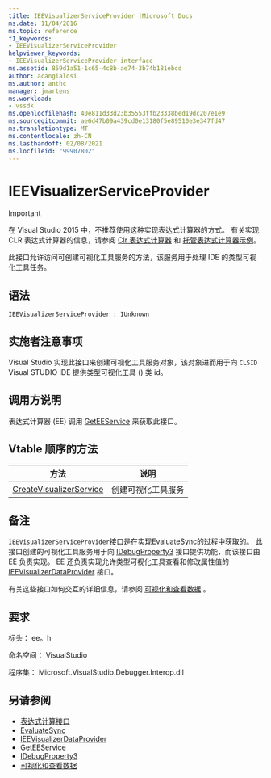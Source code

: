 ```yaml
---
title: IEEVisualizerServiceProvider |Microsoft Docs
ms.date: 11/04/2016
ms.topic: reference
f1_keywords:
- IEEVisualizerServiceProvider
helpviewer_keywords:
- IEEVisualizerServiceProvider interface
ms.assetid: 859d1a51-1c65-4c8b-ae74-3b74b181ebcd
author: acangialosi
ms.author: anthc
manager: jmartens
ms.workload:
- vssdk
ms.openlocfilehash: 40e811d33d23b35553ffb23338bed19dc207e1e9
ms.sourcegitcommit: ae6d47b09a439cd0e13180f5e89510e3e347fd47
ms.translationtype: MT
ms.contentlocale: zh-CN
ms.lasthandoff: 02/08/2021
ms.locfileid: "99907802"
---
```

# <a name="ieevisualizerserviceprovider"></a>IEEVisualizerServiceProvider
> [!IMPORTANT]
> 在 Visual Studio 2015 中，不推荐使用这种实现表达式计算器的方式。 有关实现 CLR 表达式计算器的信息，请参阅 [Clr 表达式计算器](https://github.com/Microsoft/ConcordExtensibilitySamples/wiki/CLR-Expression-Evaluators) 和 [托管表达式计算器示例](https://github.com/Microsoft/ConcordExtensibilitySamples/wiki/Managed-Expression-Evaluator-Sample)。

 此接口允许访问可创建可视化工具服务的方法，该服务用于处理 IDE 的类型可视化工具任务。

## <a name="syntax"></a>语法

```
IEEVisualizerServiceProvider : IUnknown
```

## <a name="notes-for-implementers"></a>实施者注意事项
 Visual Studio 实现此接口来创建可视化工具服务对象，该对象进而用于向 `CLSID` Visual STUDIO IDE 提供类型可视化工具 () 类 id。

## <a name="notes-for-callers"></a>调用方说明
 表达式计算器 (EE) 调用 [GetEEService](../../../extensibility/debugger/reference/idebugbinder3-geteeservice.md) 来获取此接口。

## <a name="methods-in-vtable-order"></a>Vtable 顺序的方法

|方法|说明|
|------------|-----------------|
|[CreateVisualizerService](../../../extensibility/debugger/reference/ieevisualizerserviceprovider-createvisualizerservice.md)|创建可视化工具服务|

## <a name="remarks"></a>备注
 `IEEVisualizerServiceProvider`接口是在实现[EvaluateSync](../../../extensibility/debugger/reference/idebugparsedexpression-evaluatesync.md)的过程中获取的。 此接口创建的可视化工具服务用于向 [IDebugProperty3](../../../extensibility/debugger/reference/idebugproperty3.md) 接口提供功能，而该接口由 EE 负责实现。 EE 还负责实现允许类型可视化工具查看和修改属性值的 [IEEVisualizerDataProvider](../../../extensibility/debugger/reference/ieevisualizerdataprovider.md) 接口。

 有关这些接口如何交互的详细信息，请参阅 [可视化和查看数据](../../../extensibility/debugger/visualizing-and-viewing-data.md) 。

## <a name="requirements"></a>要求
 标头： ee。h

 命名空间： VisualStudio

 程序集： Microsoft.VisualStudio.Debugger.Interop.dll

## <a name="see-also"></a>另请参阅
- [表达式计算接口](../../../extensibility/debugger/reference/expression-evaluation-interfaces.md)
- [EvaluateSync](../../../extensibility/debugger/reference/idebugparsedexpression-evaluatesync.md)
- [IEEVisualizerDataProvider](../../../extensibility/debugger/reference/ieevisualizerdataprovider.md)
- [GetEEService](../../../extensibility/debugger/reference/idebugbinder3-geteeservice.md)
- [IDebugProperty3](../../../extensibility/debugger/reference/idebugproperty3.md)
- [可视化和查看数据](../../../extensibility/debugger/visualizing-and-viewing-data.md)
